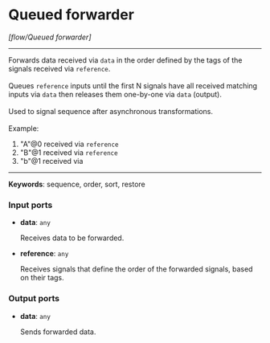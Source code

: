 # Queued forwarder

_[flow/Queued forwarder]_

---

Forwards data received via `data` in the order defined by the tags of the signals received via `reference`.<br>
<br>
Queues `reference` inputs until the first N signals have all received matching inputs via `data` then releases them one-by-one via `data` (output).<br>
<br>
Used to signal sequence after asynchronous transformations.<br>
<br>
Example:<br>
1. "A"@0 received via `reference`<br>
2. "B"@1 received via `reference`<br>
3. "b"@1 received via <br>

---

__Keywords__: sequence, order, sort, restore

### Input ports

* __data__: ` any `


    Receives data to be forwarded.<br>


* __reference__: ` any `


    Receives signals that define the order of the forwarded signals, based on their tags.<br>

### Output ports

* __data__: ` any `


    Sends forwarded data.<br>

